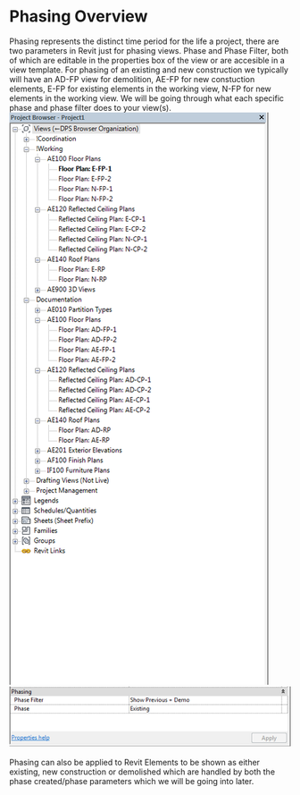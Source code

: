 # Phasing Overview

Phasing represents the distinct time period for the life a project, there are two parameters in Revit just for phasing views. Phase and Phase Filter, both of which are editable in the properties box of the view or are accesible in a view template. For phasing of an existing and new construction we typically will have an AD-FP view for demolition, AE-FP for new constuction elements, E-FP for existing elements in the working view, N-FP for new elements in the working view. We will be going through what each specific phase and phase filter does to your view(s).
<br>
<img src="images/6/ViewNaming.png"> <img src="images/6/ViewPhasing.png">
<br>
<br>
Phasing can also be applied to Revit Elements to be shown as either existing, new construction or demolished which are handled by both the phase created/phase parameters which we will be going into later. 
